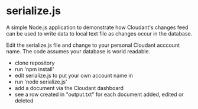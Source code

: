 # serialize.js

A simple Node.js application to demonstrate how Cloudant's changes feed can be used to write data to local text file as changes occur in the database.

Edit the serialize.js file and change <myaccount> to your personal Cloudant acccount name. The code assumes your database is world readable.
  
* clone repository
* run 'npm install'
* edit serialize.js to put your own account name in
* run 'node serialize.js'
* add a document via the Cloudant dashboard
* see a row created in "output.txt" for each document added, edited or deleted

